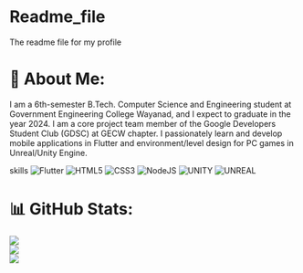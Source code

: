 # Readme_file
The readme file for my profile


# 💫 About Me:
I am a 6th-semester B.Tech.
Computer Science and
Engineering student at
Government Engineering College
Wayanad, and I expect to
graduate in the year 2024. I am
a core project team member of
the Google Developers Student
Club (GDSC) at GECW chapter. I
passionately learn and develop
mobile applications in Flutter
and environment/level design
for PC games in Unreal/Unity
Engine.


skills
![Flutter](https://img.shields.io/badge/Flutter-%2302569B.svg?style=for-the-badge&logo=Flutter&logoColor=white) ![HTML5](https://img.shields.io/badge/html5-%23E34F26.svg?style=for-the-badge&logo=html5&logoColor=white) ![CSS3](https://img.shields.io/badge/css3-%231572B6.svg?style=for-the-badge&logo=css3&logoColor=white) ![NodeJS](https://img.shields.io/badge/node.js-6DA55F?style=for-the-badge&logo=node.js&logoColor=white) ![UNITY](https://img.shields.io/badge/Unity-%2320232a.svg?style=for-the-badge&logo=unity&logoColor=white) ![UNREAL](https://img.shields.io/badge/unreal-%2320232a.svg?style=for-the-badge&logo=unreal-engine&logoColor=white)
# 📊 GitHub Stats:
![](https://github-readme-stats.vercel.app/api?username=BriceJoshy&theme=dark&hide_border=false&include_all_commits=true&count_private=true)<br/>
![](https://github-readme-streak-stats.herokuapp.com/?user=BriceJoshy&theme=dark&hide_border=false)<br/>
![](https://github-readme-stats.vercel.app/api/top-langs/?username=BriceJoshy&theme=dark&hide_border=false&include_all_commits=true&count_private=true&layout=compact)

